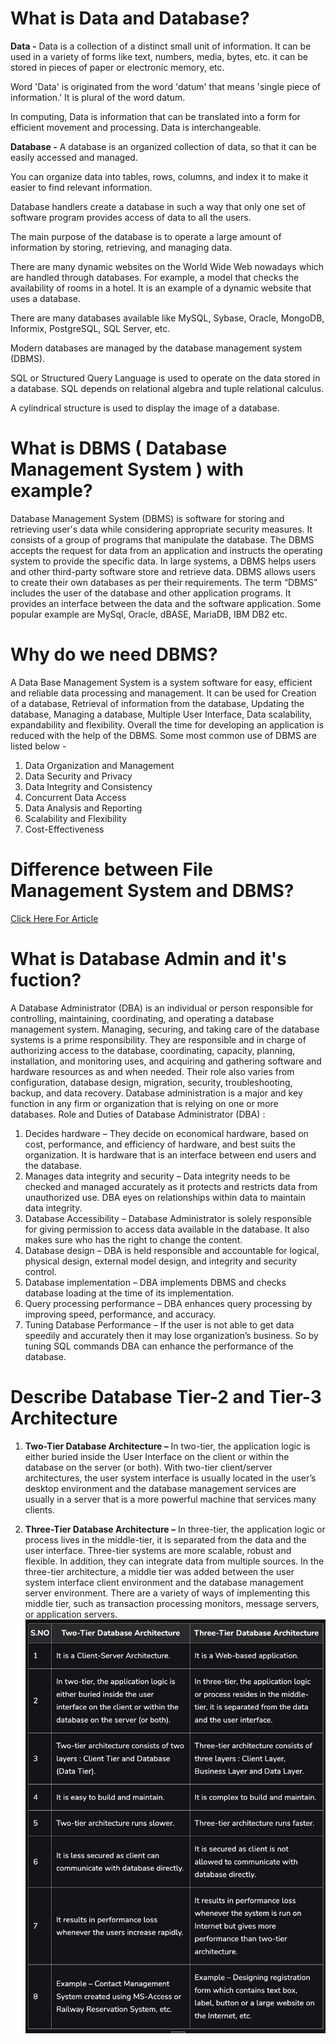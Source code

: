 # What is Data and Database?
**Data -** Data is a collection of a distinct small unit of information. It can be used in a variety of forms like text, numbers, media, bytes, etc. it can be stored in pieces of paper or electronic memory, etc.

Word 'Data' is originated from the word 'datum' that means 'single piece of information.' It is plural of the word datum.

In computing, Data is information that can be translated into a form for efficient movement and processing. Data is interchangeable.

**Database -** A database is an organized collection of data, so that it can be easily accessed and managed.

You can organize data into tables, rows, columns, and index it to make it easier to find relevant information.

Database handlers create a database in such a way that only one set of software program provides access of data to all the users.

The main purpose of the database is to operate a large amount of information by storing, retrieving, and managing data.

There are many dynamic websites on the World Wide Web nowadays which are handled through databases. For example, a model that checks the availability of rooms in a hotel. It is an example of a dynamic website that uses a database.

There are many databases available like MySQL, Sybase, Oracle, MongoDB, Informix, PostgreSQL, SQL Server, etc.

Modern databases are managed by the database management system (DBMS).

SQL or Structured Query Language is used to operate on the data stored in a database. SQL depends on relational algebra and tuple relational calculus.

A cylindrical structure is used to display the image of a database.

# What is DBMS ( Database Management System ) with example?
Database Management System (DBMS) is software for storing and retrieving user's data while considering appropriate security measures. It consists of a group of programs that manipulate the database. The DBMS accepts the request for data from an application and instructs the operating system to provide the specific data. In large systems, a DBMS helps users and other third-party software store and retrieve data. DBMS allows users to create their own databases as per their requirements. The term “DBMS” includes the user of the database and other application programs. It provides an interface between the data and the software application. Some popular example are MySql, Oracle, dBASE, MariaDB, IBM DB2 etc.

# Why do we need DBMS?
A Data Base Management System is a system software for easy, efficient and reliable data processing and management. It can be used for Creation of a database, Retrieval of information from the database, Updating the database, Managing a database, Multiple User Interface, Data scalability, expandability and flexibility.
Overall the time for developing an application is reduced with the help of the DBMS. Some most common use of DBMS are listed below -
1. Data Organization and Management
2. Data Security and Privacy
3. Data Integrity and Consistency
4. Concurrent Data Access
5. Data Analysis and Reporting
6. Scalability and Flexibility
7. Cost-Effectiveness

# Difference between File Management System and DBMS?
[Click Here For Article](https://www.geeksforgeeks.org/difference-between-file-system-and-dbms/)

# What is Database Admin and it's fuction?
A Database Administrator (DBA) is an individual or person responsible for controlling, maintaining, coordinating, and operating a database management system. Managing, securing, and taking care of the database systems is a prime responsibility. They are responsible and in charge of authorizing access to the database, coordinating, capacity, planning, installation, and monitoring uses, and acquiring and gathering software and hardware resources as and when needed. Their role also varies from configuration, database design, migration, security, troubleshooting, backup, and data recovery. Database administration is a major and key function in any firm or organization that is relying on one or more databases.
Role and Duties of Database Administrator (DBA) :
1. Decides hardware – They decide on economical hardware, based on cost, performance, and efficiency of hardware, and best suits the organization. It is hardware that is an interface between end users and the database.
2. Manages data integrity and security – Data integrity needs to be checked and managed accurately as it protects and restricts data from unauthorized use. DBA eyes on relationships within data to maintain data integrity.
3. Database Accessibility –  Database Administrator is solely responsible for giving permission to access data available in the database. It also makes sure who has the right to change the content.
4. Database design – DBA is held responsible and accountable for logical, physical design, external model design, and integrity and security control.
5. Database implementation – DBA implements DBMS and checks database loading at the time of its implementation.
6. Query processing performance – DBA enhances query processing by improving speed, performance, and accuracy.
7. Tuning Database Performance – If the user is not able to get data speedily and accurately then it may lose organization’s business. So by tuning SQL commands DBA can enhance the performance of the database.

# Describe Database Tier-2 and Tier-3 Architecture
1. **Two-Tier Database Architecture –** In two-tier, the application logic is either buried inside the User Interface on the client or within the database on the server (or both). With two-tier client/server architectures, the user system interface is usually located in the user’s desktop environment and the database management services are usually in a server that is a more powerful machine that services many clients.

2. **Three-Tier Database Architecture –** In three-tier, the application logic or process lives in the middle-tier, it is separated from the data and the user interface. Three-tier systems are more scalable, robust and flexible. In addition, they can integrate data from multiple sources. In the three-tier architecture, a middle tier was added between the user system interface client environment and the database management server environment. There are a variety of ways of implementing this middle tier, such as transaction processing monitors, message servers, or application servers.
![](./assets/Tiers.png "San Juan Mountains")
